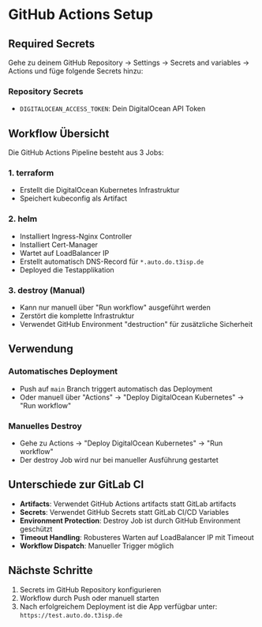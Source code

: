 # GitHub Actions Setup

## Required Secrets

Gehe zu deinem GitHub Repository → Settings → Secrets and variables → Actions und füge folgende Secrets hinzu:

### Repository Secrets
- `DIGITALOCEAN_ACCESS_TOKEN`: Dein DigitalOcean API Token

## Workflow Übersicht

Die GitHub Actions Pipeline besteht aus 3 Jobs:

### 1. terraform
- Erstellt die DigitalOcean Kubernetes Infrastruktur
- Speichert kubeconfig als Artifact

### 2. helm  
- Installiert Ingress-Nginx Controller
- Installiert Cert-Manager
- Wartet auf LoadBalancer IP
- Erstellt automatisch DNS-Record für `*.auto.do.t3isp.de`
- Deployed die Testapplikation

### 3. destroy (Manual)
- Kann nur manuell über "Run workflow" ausgeführt werden
- Zerstört die komplette Infrastruktur
- Verwendet GitHub Environment "destruction" für zusätzliche Sicherheit

## Verwendung

### Automatisches Deployment
- Push auf `main` Branch triggert automatisch das Deployment
- Oder manuell über "Actions" → "Deploy DigitalOcean Kubernetes" → "Run workflow"

### Manuelles Destroy
- Gehe zu Actions → "Deploy DigitalOcean Kubernetes" → "Run workflow"
- Der destroy Job wird nur bei manueller Ausführung gestartet

## Unterschiede zur GitLab CI

- **Artifacts**: Verwendet GitHub Actions artifacts statt GitLab artifacts
- **Secrets**: Verwendet GitHub Secrets statt GitLab CI/CD Variables  
- **Environment Protection**: Destroy Job ist durch GitHub Environment geschützt
- **Timeout Handling**: Robusteres Warten auf LoadBalancer IP mit Timeout
- **Workflow Dispatch**: Manueller Trigger möglich

## Nächste Schritte

1. Secrets im GitHub Repository konfigurieren
2. Workflow durch Push oder manuell starten
3. Nach erfolgreichem Deployment ist die App verfügbar unter: `https://test.auto.do.t3isp.de`

<!-- Automatisierte DigitalOcean Kubernetes Deployment Pipeline mit GitHub Actions -->